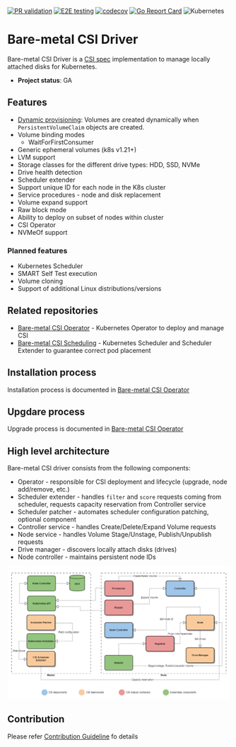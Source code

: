 [![PR validation](https://github.com/dell/csi-baremetal/actions/workflows/pr.yml/badge.svg)](https://github.com/dell/csi-baremetal/actions/workflows/pr.yml)
[![E2E testing](https://github.com/dell/csi-baremetal/actions/workflows/e2e.yml/badge.svg?branch=master&event=push)](https://github.com/dell/csi-baremetal/actions/workflows/e2e.yml)
[![codecov](https://codecov.io/gh/dell/csi-baremetal/branch/master/graph/badge.svg)](https://codecov.io/gh/dell/csi-baremetal)
[![Go Report Card](https://goreportcard.com/badge/github.com/dell/csi-baremetal)](https://goreportcard.com/report/github.com/dell/csi-baremetal)
![Kubernetes](https://img.shields.io/badge/Kubernetes-v1.18--v1.23-success?logo=kubernetes&logoColor=lightgrey)

Bare-metal CSI Driver
=====================

Bare-metal CSI Driver is a [CSI spec](https://github.com/container-storage-interface/spec) implementation to manage locally attached disks for Kubernetes.

- **Project status**: GA

Features
--------

- [Dynamic provisioning](https://kubernetes-csi.github.io/docs/external-provisioner.html): Volumes are created dynamically when `PersistentVolumeClaim` objects are created.
- Volume binding modes
  - WaitForFirstConsumer 
- Generic ephemeral volumes (k8s v1.21+)
- LVM support
- Storage classes for the different drive types: HDD, SSD, NVMe
- Drive health detection
- Scheduler extender
- Support unique ID for each node in the K8s cluster
- Service procedures - node and disk replacement
- Volume expand support
- Raw block mode
- Ability to deploy on subset of nodes within cluster
- CSI Operator
- NVMeOf support

### Planned features
- Kubernetes Scheduler
- SMART Self Test execution
- Volume cloning
- Support of additional Linux distributions/versions

Related repositories
--------------------
- [Bare-metal CSI Operator](https://github.com/dell/csi-baremetal-operator) - Kubernetes Operator to deploy and manage CSI
- [Bare-metal CSI Scheduling](https://github.com/dell/csi-baremetal-scheduling) - Kubernetes Scheduler and Scheduler Extender to guarantee correct pod placement

Installation process
--------------------

Installation process is documented in [Bare-metal CSI Operator](https://github.com/dell/csi-baremetal-operator)

Upgdare process
--------------------

Upgrade process is documented in [Bare-metal CSI Operator](https://github.com/dell/csi-baremetal-operator)

High level architecture
-----------------------

Bare-metal CSI driver consists from the following components:
- Operator - responsible for CSI deployment and lifecycle (upgrade, node add/remove, etc.)
- Scheduler extender - handles `filter` and `score` requests coming from scheduler, requests capacity reservation from Controller service
- Scheduler patcher - automates scheduler configuration patching, optional component
- Controller service - handles Create/Delete/Expand Volume requests
- Node service - handles Volume Stage/Unstage, Publish/Unpublish requests
- Drive manager - discovers locally attach disks (drives)
- Node controller - maintains persistent node IDs

![Screenshot](images/csi_architecture.png)

Contribution
------
Please refer [Contribution Guideline](https://github.com/dell/csi-baremetal/blob/master/docs/CONTRIBUTING.md) fo details
